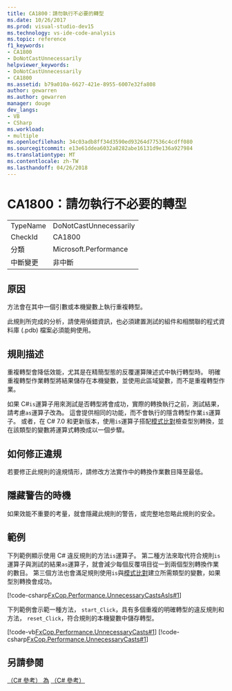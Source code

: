 ```yaml
---
title: CA1800：請勿執行不必要的轉型
ms.date: 10/26/2017
ms.prod: visual-studio-dev15
ms.technology: vs-ide-code-analysis
ms.topic: reference
f1_keywords:
- CA1800
- DoNotCastUnnecessarily
helpviewer_keywords:
- DoNotCastUnnecessarily
- CA1800
ms.assetid: b79a010a-6627-421e-8955-6007e32fa808
author: gewarren
ms.author: gewarren
manager: douge
dev_langs:
- VB
- CSharp
ms.workload:
- multiple
ms.openlocfilehash: 34c03adb8ff34d3590ed93264d77536c4cdff080
ms.sourcegitcommit: e13e61ddea6032a8282abe16131d9e136a927984
ms.translationtype: MT
ms.contentlocale: zh-TW
ms.lasthandoff: 04/26/2018
---
```

# <a name="ca1800-do-not-cast-unnecessarily"></a>CA1800：請勿執行不必要的轉型
|||
|-|-|
|TypeName|DoNotCastUnnecessarily|
|CheckId|CA1800|
|分類|Microsoft.Performance|
|中斷變更|非中斷|

## <a name="cause"></a>原因
方法會在其中一個引數或本機變數上執行重複轉型。

此規則所完成的分析，請使用偵錯資訊，也必須建置測試的組件和相關聯的程式資料庫 (.pdb) 檔案必須能夠使用。

## <a name="rule-description"></a>規則描述
重複轉型會降低效能，尤其是在精簡型態的反覆運算陳述式中執行轉型時。 明確重複轉型作業轉型將結果儲存在本機變數，並使用此區域變數，而不是重複轉型作業。

如果 C#`is`運算子用來測試是否轉型將會成功，實際的轉換執行之前，測試結果，請考慮`as`運算子改為。 這會提供相同的功能，而不會執行的隱含轉型作業`is`運算子。 或者，在 C# 7.0 和更新版本，使用`is`運算子搭配[模式比對](/dotnet/csharp/language-reference/keywords/is#pattern-matching-with-is)檢查型別轉換，並在該類型的變數將運算式轉換成以一個步驟。

## <a name="how-to-fix-violations"></a>如何修正違規
 若要修正此規則的違規情形，請修改方法實作中的轉換作業數目降至最低。

## <a name="when-to-suppress-warnings"></a>隱藏警告的時機
 如果效能不重要的考量，就會隱藏此規則的警告，或完整地忽略此規則的安全。

## <a name="examples"></a>範例
 下列範例顯示使用 C# 違反規則的方法`is`運算子。 第二種方法來取代符合規則`is`運算子與測試的結果`as`運算子，就會減少每個反覆項目從一到兩個型別轉換作業的數目。 第三個方法也會滿足規則使用`is`與[模式比對](/dotnet/csharp/language-reference/keywords/is#pattern-matching-with-is)建立所需類型的變數，如果型別轉換會成功。

 [!code-csharp[FxCop.Performance.UnnecessaryCastsAsIs#1](../code-quality/codesnippet/CSharp/ca1800-do-not-cast-unnecessarily_1.cs)]

 下列範例會示範一種方法， `start_Click`，具有多個重複的明確轉型的違反規則和方法， `reset_Click`，符合規則的本機變數中儲存轉型。

 [!code-vb[FxCop.Performance.UnnecessaryCasts#1](../code-quality/codesnippet/VisualBasic/ca1800-do-not-cast-unnecessarily_2.vb)]
 [!code-csharp[FxCop.Performance.UnnecessaryCasts#1](../code-quality/codesnippet/CSharp/ca1800-do-not-cast-unnecessarily_2.cs)]

## <a name="see-also"></a>另請參閱
[（C# 參考） 為](/dotnet/csharp/language-reference/keywords/as)
[（C# 參考）](/dotnet/csharp/language-reference/keywords/is)